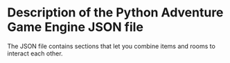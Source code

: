 # Description of the Python Adventure Game Engine JSON file

The JSON file contains sections that let you combine items and rooms to interact each other.